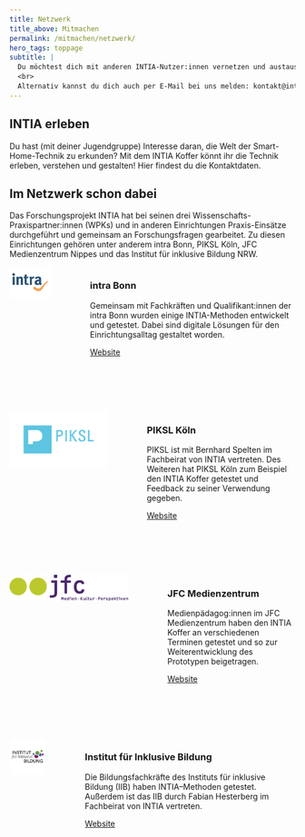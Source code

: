 ```yaml
---
title: Netzwerk
title_above: Mitmachen
permalink: /mitmachen/netzwerk/
hero_tags: toppage
subtitle: |
  Du möchtest dich mit anderen INTIA-Nutzer:innen vernetzen und austauschen? Oder Feedback zu etwas geben? Das alles ist im INTIA-Netzwerk auf Facebook möglich. Wenn du mitmachst, hilfst du auch allen anderen Nutzer:innen und Entwickler:innen. Hier geht's zu unserer Facebook-Seite.
  <br>
  Alternativ kannst du dich auch per E-Mail bei uns melden: kontakt@intia.de.
---
```


## INTIA erleben

Du hast (mit deiner Jugendgruppe) Interesse daran, die Welt der Smart-Home-Technik zu erkunden? Mit dem INTIA Koffer könnt ihr die Technik erleben, verstehen und gestalten! Hier findest du die Kontaktdaten.

## Im Netzwerk schon dabei

Das Forschungsprojekt INTIA hat bei seinen drei Wissenschafts-Praxispartner:innen (WPKs) und in anderen Einrichtungen Praxis-Einsätze durchgeführt und gemeinsam an Forschungsfragen gearbeitet. Zu diesen Einrichtungen gehören unter anderem intra Bonn, PIKSL Köln, JFC Medienzentrum Nippes und das Institut für inklusive Bildung NRW.

<div class="highlighter">

<div class="columns">       
  <div style="margin-right: 3rem;" class="column is-4 is-round is-centered">
    <img style="object-fit: scale-down;" style="object-fit: scale-down;" src="/assets/img/about/network/intra-Logo.png" alt="placeholder" class="">
  </div>
<div class="column">

### intra Bonn

Gemeinsam mit Fachkräften und Qualifikant:innen der intra Bonn wurden einige INTIA-Methoden entwickelt und getestet. Dabei sind digitale Lösungen für den Einrichtungsalltag gestaltet worden.

  <a href="https://www.bonn.de/themen-entdecken/soziales-gesellschaft/intraggmbh.php" class="button is-rounded is-dark">
      <span>Website</span>
      <span class="icon is-small">
        <i class="fas icon-external fa-xs invert"></i>
      </span>
  </a>
  <div class="clear"></div>                          
  </div>
  </div>

  <div style="margin: 6rem 0 6rem 0" class="columns">       
  <div style="margin-right: 3rem;" class="column is-4 is-round is-centered">
    <img style="object-fit: scale-down;" src="/assets/img/about/network/PIKSL-Logo.png" alt="placeholder" class="">
  </div>
<div class="column">

### PIKSL Köln

PIKSL ist mit Bernhard Spelten im Fachbeirat von INTIA vertreten. Des Weiteren hat PIKSL Köln zum Beispiel den INTIA Koffer getestet und Feedback zu seiner Verwendung gegeben.

  <a href="https://piksl.net/ed/standorte/koeln/" class="button is-rounded is-dark">
      <span>Website</span>
      <span class="icon is-small">
        <i class="fas icon-external fa-xs invert"></i>
      </span>
  </a>
  <div class="clear"></div>                          
  </div>
  </div>

<div style="margin: 6rem 0 6rem 0" class="columns">       
  <div style="margin-right: 3rem;" class="column is-4 is-round is-centered">
    <img style="object-fit: scale-down;" src="/assets/img/about/network/jfc.png" alt="placeholder" class="">
  </div>
<div class="column">

### JFC Medienzentrum

Medienpädagog:innen im JFC Medienzentrum haben den INTIA Koffer an verschiedenen Terminen getestet und so zur Weiterentwicklung des Prototypen beigetragen.

  <a href="https://www.jfc.info/" class="button is-rounded is-dark">
      <span>Website</span>
      <span class="icon is-small">
        <i class="fas icon-external fa-xs invert"></i>
      </span>
  </a>
  <div class="clear"></div>                          
  </div>
  </div>
  
  <div class="columns">       
  <div style="margin-right: 3rem;" class="column is-4 is-round is-centered">
    <img style="object-fit: scale-down;" src="/assets/img/about/network/IBB_Logo.jpg" alt="placeholder" class="">
  </div>
<div class="column">

### Institut für Inklusive Bildung

Die Bildungsfachkräfte des Instituts für inklusive Bildung (IIB) haben INTIA–Methoden getestet. Außerdem ist das IIB durch Fabian Hesterberg im Fachbeirat von INTIA vertreten.

  <a href="https://nrw.inklusive-bildung.org/de/startseite-1" class="button is-rounded is-dark">
      <span>Website</span>
      <span class="icon is-small">
        <i class="fas icon-external fa-xs invert"></i>
      </span>
  </a>
  <div class="clear"></div>                          
  </div>
  </div>

</div>
